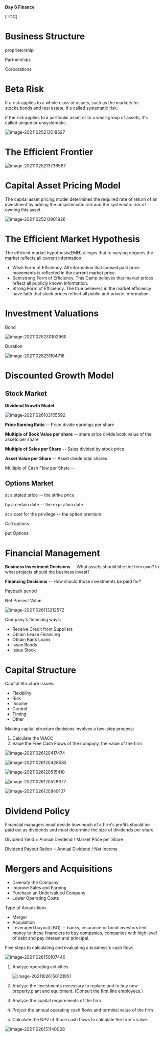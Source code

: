 **Day 6 Finance**

[TOC]

# Business Structure

proprietorship

Partnerships

Corporations

# Beta Risk

If a risk applies to a whole class of assets, such as the markets for stocks,bonds and real estate, it's called systematic risk.

if the risk applies to a particular asset or to a small group of assets, it's called unique or unsystematic.

![image-20211025213518527](C:\Users\DELL\AppData\Roaming\Typora\typora-user-images\image-20211025213518527.png)

# The Efficient Frontier

![image-20211025213736587](C:\Users\DELL\AppData\Roaming\Typora\typora-user-images\image-20211025213736587.png)

# Capital Asset Pricing Model

The capital asset pricing model determines the required rate of return of an investment by adding the unsystematic risk and the systematic risk of owning this asset.

![image-20211025213901926](C:\Users\DELL\AppData\Roaming\Typora\typora-user-images\image-20211025213901926.png)

# The Efficient Market Hypothesis

The efficient market hypothesis(EMH) alleges that to varying degrees the market reflects all current information

- Weak Form of Efficiency. All information that caused past price movements is reflected in the current market price.
- Semistrong Form of Efficiency. This Camp believes that market prices reflect all publicly known information.
- Strong Form of Efficiency. The true believers in the market efficiency have faith that stock prices reflect all public and private information.

# Investment Valuations

Bond

![image-20211025230102960](C:\Users\DELL\AppData\Roaming\Typora\typora-user-images\image-20211025230102960.png)

Duration

![image-20211025231104716](C:\Users\DELL\AppData\Roaming\Typora\typora-user-images\image-20211025231104716.png)

# Discounted Growth Model

## Stock Market

**Dividend Growth Model**

![image-20211026103155592](C:\Users\DELL\AppData\Roaming\Typora\typora-user-images\image-20211026103155592.png)

**Price Earning Ratio** -- Price divide earnings per share

**Multiple of Book Value per share** -- share price divide book value of the assets per share

**Multiple of Sales per Share** -- Sales divided by stock price 

**Asset Value per Share** -- Asset divide total shares

Multiple of Cash Flow per Share -- 

## Options Market

at a stated price -- the strike price

by a certain date -- the expiration date

at a cost for the privilege -- the option premium



Call options

put Options

# Financial Management

**Business Investment Decisions** -- What assets should bhe the firm own? In what projects should the business invest?

**Financing Decisions** -- How should those investments be paid for?



Payback period

Net Present Value

![image-20211026113212572](C:\Users\DELL\AppData\Roaming\Typora\typora-user-images\image-20211026113212572.png)

Company's financing ways:

- Receive Credit from Suppliers
- Obtain Lease Financing
- Obtain Bank Loans
- Issue Bonds
- Issue Stock

# Capital Structure

Capital Structure issues:

- Flexibility
- Risk
- Income
- Control
- Timing
- Other

Making capital structure decisions involves a two-step process:

1. Calculate the WACC
2. Value the Free Cash Flows of the company, the value of the firm

![image-20211026120417474](C:\Users\DELL\AppData\Roaming\Typora\typora-user-images\image-20211026120417474.png)

![image-20211026120428583](D:\code\gitee\ten-day-mba-notes\imgs\image-20211026120428583.png)

![image-20211026120515410](C:\Users\DELL\AppData\Roaming\Typora\typora-user-images\image-20211026120515410.png)

![image-20211026120528377](C:\Users\DELL\AppData\Roaming\Typora\typora-user-images\image-20211026120528377.png)

![image-20211026120849107](C:\Users\DELL\AppData\Roaming\Typora\typora-user-images\image-20211026120849107.png)

# Dividend Policy

Financial managers must decide how much of a firm's profits should be paid out as dividends and must determine the size of dividends per share.



Dividend Yield = Annual Dividend / Market Price per Share

Dividend Payout Ration = Annual Dividend / Net Income

# Mergers and Acquisitions

- Diversify the Company
- Improve Sales and Earning
- Purchase an Undervalued Company
- Lower Operating Costs



Type of Acquisitions

- Merger
- Acquisition
- Leveraged buyout(LBO)  -- banks, insurance or bond investors lent money to these financiers to buy companies,  companies with high level of debt and pay interest and principal.

Five steps to calculating and evaluating a business's cash flow:

![image-20211026150107446](C:\Users\DELL\AppData\Roaming\Typora\typora-user-images\image-20211026150107446.png)

1. Analyze operating activities

   ![image-20211026150121951](C:\Users\DELL\AppData\Roaming\Typora\typora-user-images\image-20211026150121951.png)

2. Analyze the investments necessary to replace and to buy new property,plant and equipment. (Consult the first line employees.)

3. Analyze the capital requirements of the firm

4. Project the annual operating cash flows and terminal value of the firm

5. Calculate the  NPV of those cash flows to calculate the firm's value.

![image-20211026151140028](C:\Users\DELL\AppData\Roaming\Typora\typora-user-images\image-20211026151140028.png)

